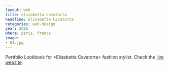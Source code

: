 ```yaml
---
layout: web
title: elisabetta-cavatorta
headline: Elisabetta Cavatorta
categories: web-design
year: 2016
where: paris, france
image:
- 01.jpg
---
```

Portfolio Lookbook for &lt;Elisabetta Cavatorta&gt; fashion stylist.
Check the [live website](http://elisabettacavatorta.com).
